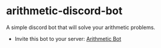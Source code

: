 # arithmetic-discord-bot
 A simple discord bot that will solve your arithmetic problems.

- Invite this bot to your server: [Arithmetic Bot]([https://redpangilinan.github.io/portfolio/](https://discord.com/api/oauth2/authorize?client_id=1058763195378049154&permissions=68608&scope=bot))
